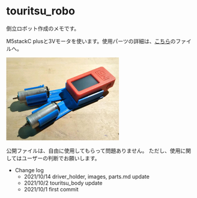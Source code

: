 # touritsu_robo

倒立ロボット作成のメモです。

M5stackC plusと3Vモータを使います。使用パーツの詳細は、[こちら](parts.md)のファイルへ。

<img src="images/body.jpg" width="300">

公開ファイルは、自由に使用してもらって問題ありません。
ただし、使用に関してはユーザーの判断でお願いします。

- Change log
  - 2021/10/14 driver_holder, images, parts.md update
  - 2021/10/2 touritsu_body update
  - 2021/10/1 first commit

